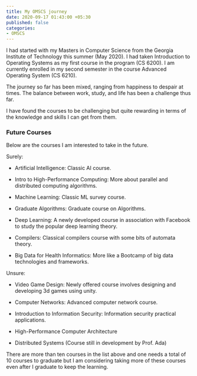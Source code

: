 ```yaml
---
title: My OMSCS journey
date: 2020-09-17 01:43:00 +05:30
published: false
categories:
- OMSCS
---
```


I had started with my Masters in Computer Science from the Georgia Institute of Technology this summer (May 2020). I had taken Introduction to Operating Systems as my first course in the program (CS 6200). I am currently enrolled in my second semester in the course Advanced Operating System (CS 6210).

The journey so far has been mixed, ranging from happiness to despair at times. The balance between work, study, and life has been a challenge thus far.

I have found the courses to be challenging but quite rewarding in terms of the knowledge and skills I can get from them.

### Future Courses

Below are the courses I am interested to take in the future.

Surely:

* Artificial Intelligence: Classic AI course.

* Intro to High-Performance Computing: More about parallel and distributed computing algorithms.

* Machine Learning: Classic ML survey course.

* Graduate Algorithms: Graduate course on Algorithms.

* Deep Learning: A newly developed course in association with Facebook to study the popular deep learning theory.

* Compilers: Classical compilers course with some bits of automata theory.

* Big Data for Health Informatics: More like a Bootcamp of big data technologies and frameworks.

Unsure:

* Video Game Design: Newly offered course involves designing and developing 3d games using unity.

* Computer Networks: Advanced computer network course.

* Introduction to Information Security: Information security practical applications.

* High-Performance Computer Architecture

* Distributed Systems (Course still in development by Prof. Ada)

There are more than ten courses in the list above and one needs a total of 10 courses to graduate but I am considering taking more of these courses even after I graduate to keep the learning.